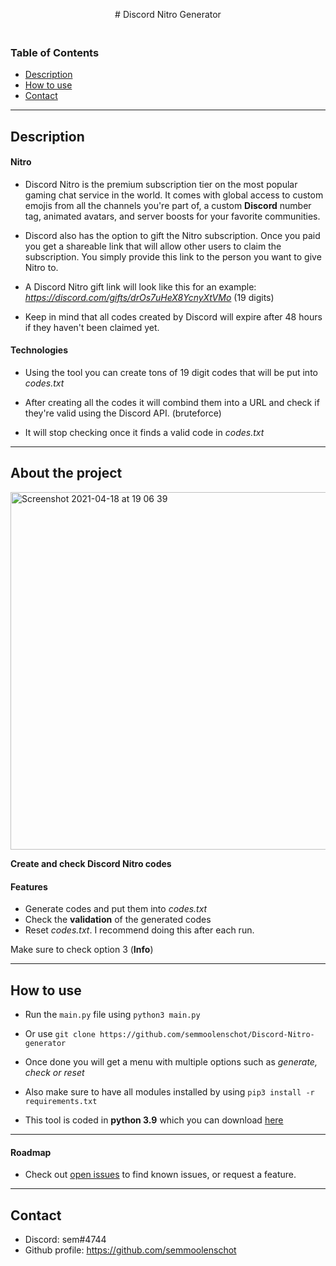 
<p align="center">
   # Discord Nitro Generator
</p>

<img src="https://cdn.discordapp.com/attachments/796083237222481942/831489181275914240/1line.gif" width="1000" height="6" />

### Table of Contents
- [Description](#description)
- [How to use](#how-to-use)
- [Contact](#contact)

---

## Description

#### Nitro

- Discord Nitro is the premium subscription tier on the most popular gaming chat service in the world. It comes with global access to custom emojis from all the channels you're part of, a custom **Discord** number tag, animated avatars, and server boosts for your favorite communities.

- Discord also has the option to gift the Nitro subscription. Once you paid you get a shareable link that will allow other users to claim the subscription. You simply provide this link to the person you want to give Nitro to.

- A Discord Nitro gift link will look like this for an example: *https://discord.com/gifts/drOs7uHeX8YcnyXtVMo* (19 digits)

- Keep in mind that all codes created by Discord will expire after 48 hours if they haven't been claimed yet.

#### Technologies

- Using the tool you can create tons of 19 digit codes that will be put into *codes.txt*
- After creating all the codes it will combind them into a URL and check if they're valid using the Discord API. (bruteforce)

- It will stop checking once it finds a valid code in *codes.txt*

---

## About the project

<img width="572" alt="Screenshot 2021-04-18 at 19 06 39" src="https://user-images.githubusercontent.com/78478073/115154085-573c7900-a079-11eb-9c96-18ecddd5fffa.png">

**Create and check Discord Nitro codes**

#### Features
- Generate codes and put them into *codes.txt*
- Check the **validation** of the generated codes
- Reset *codes.txt*. I recommend doing this after each run.

Make sure to check option 3 (**Info**)


---

## How to use

- Run the ``main.py`` file using ``python3 main.py``
- Or use ``git clone https://github.com/semmoolenschot/Discord-Nitro-generator``
- Once done you will get a menu with multiple options such as *generate, check or reset*

- Also make sure to have all modules installed by using ``pip3 install -r requirements.txt``

- This tool is coded in **python 3.9** which you can download [here](https://www.python.org/downloads/)

---

#### Roadmap

- Check out [open issues](https://github.com/semmoolenschot/Discord-Nitro-generator/issues) to find known issues, or request a feature.

---

## Contact

- Discord: sem#4744
- Github profile: https://github.com/semmoolenschot

<img src="https://cdn.discordapp.com/attachments/796083237222481942/831489181275914240/1line.gif" width="1000" height="6" />

